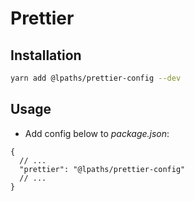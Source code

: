 # Prettier

## Installation

```bash
yarn add @lpaths/prettier-config --dev
```

## Usage

- Add config below to _package.json_:

```jsonc
{
  // ...
  "prettier": "@lpaths/prettier-config"
  // ...
}
```
